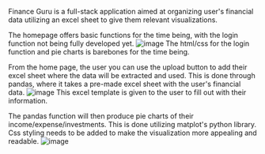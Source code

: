 Finance Guru is a full-stack application aimed at organizing user's financial data utilizing an excel sheet to give them relevant visualizations. 

The homepage offers basic functions for the time being, with the login function not being fully developed yet.
![image](https://github.com/cadeagostinelli/Finance-guru/assets/144862955/05a74feb-b21a-468c-8606-6f2183fe53aa)
The html/css for the login function and pie charts is barebones for the time being.

From the home page, the user you can use the upload button to add their excel sheet where the data will be extracted and used.
This is done through pandas, where it takes a pre-made excel sheet with the user's financial data. 
![image](https://github.com/cadeagostinelli/Finance-guru/assets/144862955/d81e2137-f1d5-4255-a2c3-9a2b1a0765e9)
This excel template is given to the user to fill out with their information.

The pandas function will then produce pie charts of their income/expense/investments.
This is done utilizing matplot's python library. Css styling needs to be added to make the visualization more appealing and readable.
![image](https://github.com/cadeagostinelli/Finance-guru/assets/144862955/832bc576-b780-4911-871b-1feb8aace18d)
